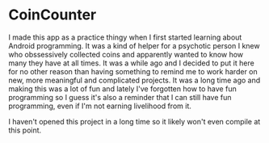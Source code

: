 # CoinCounter
I made this app as a practice thingy when I first started learning about Android programming. It was a kind of helper for a psychotic person I knew who obssessively collected coins and apparently wanted to know how many they have at all times. It was a while ago and I decided to put it here for no other reason than having something to remind me to work harder on new, more meaningful and complicated projects. It was a long time ago and making this was a lot of fun and lately I've forgotten how to have fun programming so I guess it's also a reminder that I can still have fun programming, even if I'm not earning livelihood from it.

I haven't opened this project in a long time so it likely won't even compile at this point.
